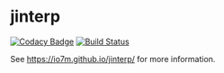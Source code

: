 jinterp
===

[![Codacy Badge](https://api.codacy.com/project/badge/Grade/4c3763fdca444289852e7eaf2d7e68c3)](https://www.codacy.com/app/github_79/jinterp?utm_source=github.com&utm_medium=referral&utm_content=io7m/jinterp&utm_campaign=badger)
[![Build Status](https://travis-ci.org/io7m/jinterp.svg?branch=master)](https://travis-ci.org/io7m/jinterp)

See https://io7m.github.io/jinterp/ for more information.
